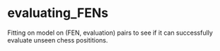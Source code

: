 # evaluating_FENs
Fitting on model on (FEN, evaluation) pairs to see if it can successfully evaluate unseen chess posititions.
